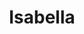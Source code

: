 ---
title: Isabella
date: 
draft: false

# descripcion
description : Conjunto de aros y dije de plata con cristal

materials: Plata 925

color: Plateado y cristal

dimensions: 1cm x 1,5cm (dije) - 0,7cm x 1,5cm (aros)

code: 06-18-0388

type: "Conjuntos"

categories: []

price: $12.040,00

price_eftvo: $10.230,00

# Images
# first image will be shown in the product page
images:
  # - image: "images/path_to_image"
  # La ubicacion de las imagenes es imagenes/Conjuntos/Conjuntos.Aros y Dije/06-18-0388-isabella
  - image: "./images/conjuntos/aros_y_dije/06-18-0388-redondo-enlazado_a.JPG"
  - image: "./images/conjuntos/aros_y_dije/06-18-0388-redondo-enlazado_b.JPG"
---